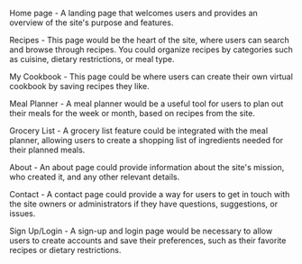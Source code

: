 Home page - A landing page that welcomes users and provides an overview of the site's purpose and features.

Recipes - This page would be the heart of the site, where users can search and browse through recipes. You could organize recipes by categories such as cuisine, dietary restrictions, or meal type.

My Cookbook - This page could be where users can create their own virtual cookbook by saving recipes they like.

Meal Planner - A meal planner would be a useful tool for users to plan out their meals for the week or month, based on recipes from the site.

Grocery List - A grocery list feature could be integrated with the meal planner, allowing users to create a shopping list of ingredients needed for their planned meals.

About - An about page could provide information about the site's mission, who created it, and any other relevant details.

Contact - A contact page could provide a way for users to get in touch with the site owners or administrators if they have questions, suggestions, or issues.

Sign Up/Login - A sign-up and login page would be necessary to allow users to create accounts and save their preferences, such as their favorite recipes or dietary restrictions.
